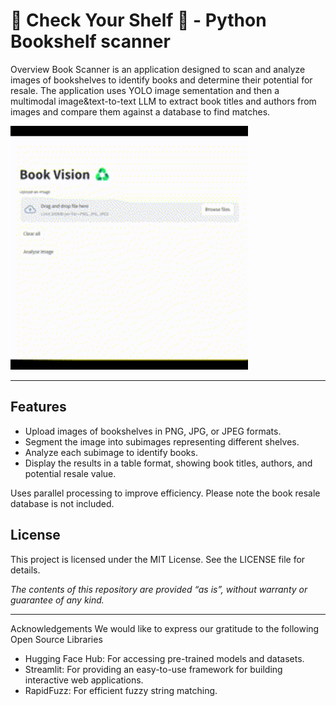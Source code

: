 # 📖 Check Your Shelf 📖 - Python Bookshelf scanner 

Overview
Book Scanner is an application designed to scan and analyze images of bookshelves to identify books and determine their potential for resale. The application uses YOLO image sementation and then a multimodal image&text-to-text LLM to extract book titles and authors from images and compare them against a database to find matches.


<img src="https://github.com/NovaTrail/Check_Your_Shelf/blob/main/Book%20Vision.gif" alt="Alt text" width="380" height="390">

---
## Features
- Upload images of bookshelves in PNG, JPG, or JPEG formats.
- Segment the image into subimages representing different shelves.
- Analyze each subimage to identify books.
- Display the results in a table format, showing book titles, authors, and potential resale value.

Uses parallel processing to improve efficiency.
Please note the book resale database is not included. 

## License
This project is licensed under the MIT License. See the LICENSE file for details.

*The contents of this repository are provided “as is”, without warranty or guarantee of any kind.* 

---

Acknowledgements
We would like to express our gratitude to the following Open Source Libraries
- Hugging Face Hub: For accessing pre-trained models and datasets.
- Streamlit: For providing an easy-to-use framework for building interactive web applications.
- RapidFuzz: For efficient fuzzy string matching.
